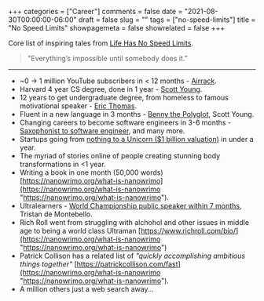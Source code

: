 +++
categories = ["Career"]
comments = false
date = "2021-08-30T00:00:00-06:00"
draft = false
slug = ""
tags = ["no-speed-limits"]
title = "No Speed Limits"
showpagemeta = false
showrelated = false
+++

Core list of inspiring tales from [Life Has No Speed Limits](/blog/life-has-no-speed-limits).

> "Everything’s impossible until somebody does it."

---

* \~0 → 1 million YouTube subscribers in < 12 months - [Airrack](https://www.youtube.com/c/airrack/about).
* Harvard 4 year CS degree, done in 1 year - [Scott Young](https://www.scotthyoung.com/blog/).
* 12 years to get undergraduate degree, from homeless to famous motivational speaker - [Eric Thomas](https://en.wikipedia.org/wiki/Eric_Thomas_(motivational_speaker)).
* Fluent in a new language in 3 months - [Benny the Polyglot](https://www.fluentin3months.com/), Scott Young.
* Changing careers to become software engineers in 3-6 months - [Saxophonist to software engineer](https://www.buildyourtalentstack.co/podcast/episode/b1acd63c/97-saxophonist-to-software-developer-learning-playlist-that-launched-a-new-career-feat-dan-gelok), and many more.
* Startups going from [nothing to a Unicorn ($1 billion valuation)](https://officechai.com/startups/fastest-unicorn-startups/) in under a year.
* The myriad of stories online of people creating stunning body transformations in <1 year.
* Writing a book in one month (50,000 words) [https://nanowrimo.org/what-is-nanowrimo](https://nanowrimo.org/what-is-nanowrimo "https://nanowrimo.org/what-is-nanowrimo").
* Ultralearners - [World Championship public speaker within 7 months](https://www.scotthyoung.com/blog/2019/07/29/conquering-public-speaking-from-zero-experience-to-world-championships-in-seven-months/), Tristan de Montebello.
* Rich Roll went from struggling with alchohol and other issues in middle age to being a world class Ultraman [https://www.richroll.com/bio/](https://nanowrimo.org/what-is-nanowrimo "https://nanowrimo.org/what-is-nanowrimo")
* Patrick Collison has a related list of _"quickly accomplishing ambitious things together"_ [https://patrickcollison.com/fast](https://nanowrimo.org/what-is-nanowrimo "https://nanowrimo.org/what-is-nanowrimo").
* A million others just a web search away...
